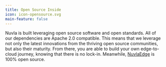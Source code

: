 ```yaml
---
title: Open Source Inside
icon: icon-opensource.svg
main-feature: false
---
```


Nuvla is built leveraging open source software and open standards. All of our dependencies are Apache 2.0 compatible. This means that we leverage not only the latest innovations from the thriving open source communities, but also their maturity. From there, you are able to build your own edge-to-cloud journey, knowing that there is no lock-in. Meanwhile, <a href="nuvlaedge">NuvlaEdge</a> is 100% open source.
